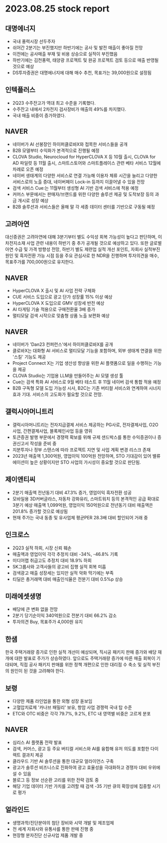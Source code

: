 # 2023.08.25 stock report
## 대명에너지
- 국내 풍력시장 선두주자
- 쉬어간 2분기는 부진했지만 하반기에는 공사 및 발전 매출이 좋아질 전망
- 이전에는 공사매출 부재 및 비용 상승으로 실적이 부진했음
- 하반기에는 김천풍력, 태양광 프로젝트 및 완공 프로젝트 검토 등으로 매출 반영될 것으로 예상
- DS투자증권은 대명에너지에 대해 매수 추천, 목표가는 39,000원으로 설정됨
## 인텍플러스
- 2Q23 수주잔고가 역대 최고 수준을 기록했다.
- 수주잔고 내에서 2차전지 검사장비가 매출의 49%를 차지했다.
- 국내 매출 비중이 증가하였다.
## NAVER
- 네이버가 AI 선봉장인 하이퍼클로바X와 접목한 서비스들을 공개
- B2B 모델부터 수익화가 본격적으로 진행될 예정
- CLOVA Studio, Neurocloud for HyperCLOVA X 등 10월 출시, CLOVA for AD 파일럿 등 11월 출시, 스마트스토어와 스마트플레이스 관련 베타 서비스 12월에 차례로 오픈 예정
- 네이버 생태계의 다양한 서비스로 연결 가능해 이용자 체류 시간을 늘리고 다양한 서비스로의 노출 증대, 네이버페이 Lock-in 등까지 이끌어낼 수 있을 전망
- 검색 서비스 Cue:는 11월부터 생성형 AI 기반 검색 서비스에 적용 예정
- 커머스 부문에서는 판매자/브랜드를 위한 다양한 솔루션 제공 및 도착보장 등의 과금 개시로 성장 예상
- B2B 솔루션과 서비스들은 올해 말 각 세종 데이터 센터를 기반으로 구동될 예정
## 고려아연
대신증권은 고려아연에 대해 3분기부터 별도 수익성 회복 가능성이 높다고 판단하며, 이차전지소재 사업 관련 내용이 하반기 중 추가 공개될 것으로 예상하고 있다. 또한 글로벌 아연 수급 및 가격 방향성 전망, 하반기 별도 제련업 실적 개선 포인트, 자회사 실적부진 원인 및 흑자전환 가능 시점 등을 주요 관심사로 한 NDR을 진행하며 투자의견을 매수, 목표주가를 700,000원으로 유지한다.
## NAVER
- HyperCLOVA X 출시 및 AI 사업 전략 구체화
- CUE 서비스 도입으로 광고 단가 성장률 15% 이상 예상
- HyperCLOVA X 도입으로 GMV 성장세 반전 예상
- AI 타게팅 기술 적용으로 구매전환율 3배 증가
- 멀티모달 검색 시작으로 맞춤형 상품 노출 보편화 예상
## NAVER
- 네이버가 'Dan23 컨퍼런스'에서 하이퍼클로바X를 공개
- 클로바X는 대화형 AI 서비스로 멀티모달 기능을 포함하며, 외부 생태계 연결을 위한 '스킬' 기능도 제공
- Project Connect X는 기업 생산성 향상을 위한 AI 플랫폼으로 일을 수행하는 기능을 제공
- CLOVA Studio는 기업용 LLM을 만들어주는 AI 모델 생성 툴
- Cue는 검색 특화 AI 서비스로 9월 베타 테스트 후 11월 네이버 검색 통합 적용 예정
- B2B 구독형 모델 도입 가능성 시사, B2C는 기존 버티컬 서비스와 연계하여 시너지 효과 기대. 서비스의 고도화가 필요할 것으로 전망.
## 갤럭시아머니트리
- 갤럭시아머니트리는 전자지급결제 서비스 제공하는 PG사로, 전자결제사업, O2O사업, 간편결제사업, 블록체인사업 등을 영위
- 토큰증권 발행 부문에서 경쟁력 확보를 위해 규제 샌드박스를 통한 수익증권이나 증권신고서 작성을 준비 중
- 지분투자나 정부 스탠스에 따라 프로젝트 지연 및 사업 계획 변경 리스크 존재
- 2023년 매출액 1,300억원, 영업이익 100억원 전망하며, STO 기대감이 있어 밸류에이션이 높은 상황이지만 STO 사업의 가시성이 중요할 것으로 판단됨.
## 제이앤티씨
- 2분기 매출액 전년동기 대비 47.3% 증가, 영업이익 흑자전환 성공
- 모바일용 3D커버글라스, 자동차 강화유리, 스마트워치 등의 본격적인 공급 확대로 3분기 예상 매출액 1,099억원, 영업이익 150억원으로 전년동기 대비 매출액은 201.8% 증가할 것으로 예상됨
- 현재 주가는 국내 동종 및 유사업체 평균PER 28.3배 대비 할인되어 거래 중
## 인크로스
- 2Q23 실적 하회, 시장 신뢰 훼손
- 매출액과 영업이익 각각 추정치 대비 -34%, -46.8% 기록
- 미디어랩 취급고도 추정치 대비 18.9% 하회
- SK그룹사와 고객사들의 광고비 집행 실적 회복 미흡
- 검색광고 매출 성장세는 있지만 실적 악화 막기에는 부족
- 티딜은 총거래액 대비 매출인식율은 전분기 대비 0.5%p 상승
## 미래에셋생명
- 배당에 큰 변화 없을 전망
- 2분기 당기순이익 340억원으로 전분기 대비 66.2% 감소
- 투자의견 Buy, 목표주가 4,000원 유지
## 한샘
한국 주택거래량 증가로 인한 실적 개선이 예상되며, 직시공 패키지 판매 증가와 배당 재개에 대한 발표로 주가가 상승하였다. 앞으로도 주택거래량 증가에 따른 매출 회복이 기대되며, 직접 공사 패키지 판매를 위한 정책 개편으로 인한 대리점 수 축소 및 실적 부진의 원인이 된 것을 고려해야 한다.
## 보령
- 다양한 제품 라인업을 통한 외형 성장 돋보임
- 고혈압치료제 '카나브 패밀리' 보유, 항암 사업 경쟁력 국내 탑 수준
- ETC와 OTC 비중은 각각 79.7%, 9.2%, ETC 내 영역별 비중은 고르게 분포
## NAVER
- 심리스 AI 플랫폼 전략 발표
- 검색, 커머스, 광고 등 주요 버티컬 서비스와 AI를 융합해 유저 의도를 포함한 다이렉트 결과치 제공
- 클라우드 기반 AI 솔루션을 통한 대규모 얼라이언스 구축
- 광고가 솔루션 비즈니스로 진화하여 광고 효율성을 극대화하고 경쟁자 대비 우위에 설 수 있음
- 블로그 등 정보 선순환 고리를 위한 전략 검토 중
- 해당 기업 데이터 기반 가치를 고려할 때 검색 -35 기반 큐의 확장성에 집중할 시기로 평가
## 얼라인드
- 생명과학/진단분야의 첨단 장비와 시약 개발 및 제조업체
- 전 세계 자회사와 유통사를 통한 판매 진행 중
- 현장형 분자진단 신규사업 제품 개발 중